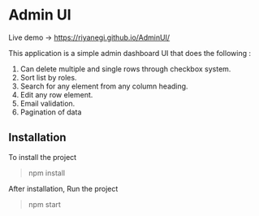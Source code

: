 # Admin UI

Live demo -> https://riyanegi.github.io/AdminUI/

This application is a simple admin dashboard UI that does the following :
1. Can delete multiple and single rows through checkbox system.
2. Sort list by roles.
3. Search for any element from any column heading.
4. Edit any row element.
5. Email validation.  
6. Pagination of data

## Installation

To install  the project
> npm install

After installation, Run the project
> npm start
